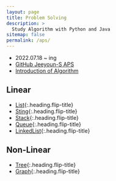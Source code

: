 ```yaml
---
layout: page
title: Problem Solving
description: >
  Study Algorithm with Python and Java
sitemap: false
permalink: /aps/
---
```

- 2022.07.18 ~ ing
- [GitHub Jeeyoun-S APS](https://github.com/Jeeyoun-S/Baekjoon_OJ)
- [Introduction of Algorithm](introduction.md)

## Linear
- [List]{:.heading.flip-title}
- [Sting]{:.heading.flip-title}
- [Stack]{:.heading.flip-title}
- [Queue]{:.heading.flip-title}
- [LinkedList]{:.heading.flip-title}

## Non-Linear
- [Tree]{:.heading.flip-title}
- [Graph]{:.heading.flip-title}
  

[List]: /aps/list/
[Sting]: /aps/sting/
[Stack]: /aps/stack/
[Queue]: /aps/queue/
[LinkedList]: /aps/linkedlist/
[Tree]: /aps/tree/
[Graph]: /aps/graph